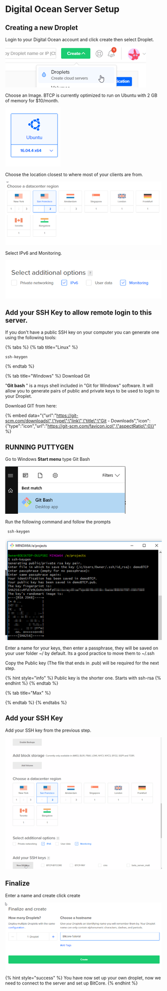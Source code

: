 # Digital Ocean Server Setup

## Creating a new Droplet

Login to your Digital Ocean account and click create then select Droplet. 

![](../.gitbook/assets/image%20%2818%29.png)

Choose an Image. BTCP is currently optimized to run on Ubuntu with 2 GB of memory for $10/month. 

![](../.gitbook/assets/image%20%2812%29.png)

  
Choose the location closest to where most of your clients are from.

![](../.gitbook/assets/image%20%2821%29.png)

  
Select IPv6 and Monitoring. 

![](../.gitbook/assets/image%20%2822%29.png)

## Add your SSH Key to allow remote login to this server. 

If you don't have a public SSH key on your computer you can generate one using the following tools: 

{% tabs %}
{% tab title="Linux" %}
```text
ssh-keygen
```
{% endtab %}

{% tab title="Windows" %}
Download Git  
  
 "**Git bash** " is a msys shell included in "Git for Windows" software. It will allow you to generate pairs of public and private keys to be used to login to your Droplet. 

Download GIT from here:

{% embed data="{\"url\":\"https://git-scm.com/downloads\",\"type\":\"link\",\"title\":\"Git - Downloads\",\"icon\":{\"type\":\"icon\",\"url\":\"https://git-scm.com/favicon.ico\",\"aspectRatio\":0}}" %}

## RUNNING PUTTYGEN

 Go to Windows **Start menu**  type Git Bash

![](../.gitbook/assets/image%20%2823%29.png)

  
Run the following command and follow the prompts

```text
 ssh-keygen
```

![](../.gitbook/assets/image%20%282%29.png)

Enter a name for your keys, then enter a passphrase, they will be saved on your user folder  ~/  by default. Its a good practice to move them to  ~/.ssh

Copy the Public key \(The file that ends in .pub\) will be required for the next step. 

{% hint style="info" %}
Public key is the shorter one. Starts with ssh-rsa
{% endhint %}
{% endtab %}

{% tab title="Max" %}

{% endtab %}
{% endtabs %}

## Add your SSH Key

Add your SSH key from the previous step. 

![](../.gitbook/assets/addkey.gif)

## Finalize

Enter a name and create click create

![](../.gitbook/assets/image%20%2816%29.png)

{% hint style="success" %}
You have now set up your own droplet, now we need to connect to the server and set up BitCore.
{% endhint %}



